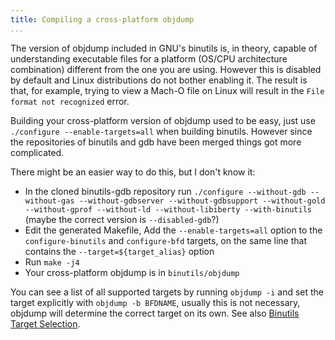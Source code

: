 ```yaml
---
title: Compiling a cross-platform objdump
...
```

The version of objdump included in GNU's binutils is, in theory, capable of understanding executable files for a platform (OS/CPU architecture combination) different from the one you are using. However this is disabled by default and Linux distributions do not bother enabling it. The result is that, for example, trying to view a Mach-O file on Linux will result in the `File format not recognized` error.

Building your cross-platform version of objdump used to be easy, just use `./configure --enable-targets=all` when building binutils. However since the repositories of binutils and gdb have been merged things got more complicated.

There might be an easier way to do this, but I don't know it:

* In the cloned binutils-gdb repository run `./configure --without-gdb --without-gas --without-gdbserver --without-gdbsupport --without-gold --without-gprof --without-ld --without-libiberty --with-binutils` (maybe the correct version is `--disabled-gdb`?)
* Edit the generated Makefile, Add the `--enable-targets=all` option to the `configure-binutils` and `configure-bfd` targets, on the same line that contains the `--target=${target_alias}` option
* Run `make -j4`
* Your cross-platform objdump is in `binutils/objdump`

You can see a list of all supported targets by running `objdump -i` and set the target explicitly with `objdump -b BFDNAME`, usually this is not necessary, objdump will determine the correct target on its own. See also [Binutils Target Selection](https://sourceware.org/binutils/docs/binutils/Target-Selection.html).

